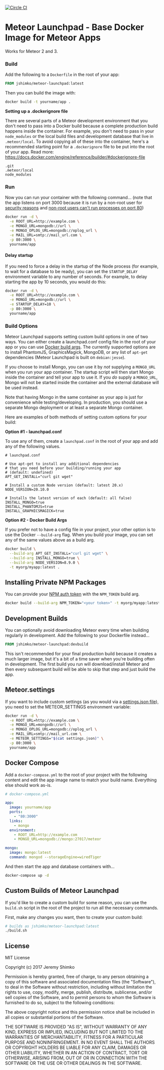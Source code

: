 [![Circle CI](https://circleci.com/gh/jshimko/meteor-launchpad/tree/master.svg?style=svg)](https://circleci.com/gh/jshimko/meteor-launchpad/tree/master)
# Meteor Launchpad - Base Docker Image for Meteor Apps

Works for Meteor 2 and 3.

### Build

Add the following to a `Dockerfile` in the root of your app:

```Dockerfile
FROM jshimko/meteor-launchpad:latest
```

Then you can build the image with:

```sh
docker build -t yourname/app .
```

**Setting up a .dockerignore file**

There are several parts of a Meteor development environment that you don't need to pass into a Docker build because a complete production build happens inside the container.  For example, you don't need to pass in your `node_modules` or the local build files and development database that live in `.meteor/local`.  To avoid copying all of these into the container, here's a recommended starting point for a `.dockerignore` file to be put into the root of your app.  Read more: https://docs.docker.com/engine/reference/builder/#dockerignore-file

```
.git
.meteor/local
node_modules
```

### Run

Now you can run your container with the following command...
(note that the app listens on port 3000 because it is run by a non-root user for [security reasons](https://github.com/nodejs/docker-node/issues/1) and [non-root users can't run processes on port 80](http://stackoverflow.com/questions/16573668/best-practices-when-running-node-js-with-port-80-ubuntu-linode))

```sh
docker run -d \
  -e ROOT_URL=http://example.com \
  -e MONGO_URL=mongodb://url \
  -e MONGO_OPLOG_URL=mongodb://oplog_url \
  -e MAIL_URL=smtp://mail_url.com \
  -p 80:3000 \
  yourname/app
```

#### Delay startup

If you need to force a delay in the startup of the Node process (for example, to wait for a database to be ready), you can set the `STARTUP_DELAY` environment variable to any number of seconds.  For example, to delay starting the app by 10 seconds, you would do this:

```sh
docker run -d \
  -e ROOT_URL=http://example.com \
  -e MONGO_URL=mongodb://url \
  -e STARTUP_DELAY=10 \
  -p 80:3000 \
  yourname/app
```

### Build Options

Meteor Launchpad supports setting custom build options in one of two ways.  You can either create a launchpad.conf config file in the root of your app or you can use [Docker build args](https://docs.docker.com/engine/reference/builder/#arg).  The currently supported options are to install PhantomJS, GraphicsMagick, MongoDB, or any list of `apt-get` dependencies (Meteor Launchpad is built on `debian:jesse`).  

If you choose to install Mongo, you can use it by _not_ supplying a `MONGO_URL` when you run your app container.  The startup script will then start Mongo inside the container and tell your app to use it.  If you _do_ supply a `MONGO_URL`, Mongo will not be started inside the container and the external database will be used instead.

Note that having Mongo in the same container as your app is just for convenience while testing/developing.  In production, you should use a separate Mongo deployment or at least a separate Mongo container.

Here are examples of both methods of setting custom options for your build:

**Option #1 - launchpad.conf**

To use any of them, create a `launchpad.conf` in the root of your app and add any of the following values.

```dotenv
# launchpad.conf

# Use apt-get to install any additional dependencies
# that you need before your building/running your app
# (default: undefined)
APT_GET_INSTALL="curl git wget"

# Install a custom Node version (default: latest 20.x)
NODE_VERSION=20.10.0

# Installs the latest version of each (default: all false)
INSTALL_MONGO=true
INSTALL_PHANTOMJS=true
INSTALL_GRAPHICSMAGICK=true
```


**Option #2 - Docker Build Args**

If you prefer not to have a config file in your project, your other option is to use the Docker `--build-arg` flag.  When you build your image, you can set any of the same values above as a build arg.

```sh
docker build \
  --build-arg APT_GET_INSTALL="curl git wget" \
  --build-arg INSTALL_MONGO=true \
  --build-arg NODE_VERSION=8.9.0 \
  -t myorg/myapp:latest .
```

## Installing Private NPM Packages

You can provide your [NPM auth token](http://blog.npmjs.org/post/118393368555/deploying-with-npm-private-modules) with the `NPM_TOKEN` build arg.

```sh
docker build --build-arg NPM_TOKEN="<your token>" -t myorg/myapp:latest .
```

## Development Builds

You can optionally avoid downloading Meteor every time when building regularly in development.  Add the following to your Dockerfile instead...

```Dockerfile
FROM jshimko/meteor-launchpad:devbuild
```

This isn't recommended for your final production build because it creates a much larger image, but it's a bit of a time saver when you're building often in development.  The first build you run will download/install Meteor and then every subsequent build will be able to skip that step and just build the app.

## Meteor.settings

If you want to include custom settings (as you would via a [settings.json file](https://docs.meteor.com/api/core.html#Meteor-settings)), you need to set the METEOR_SETTINGS environment variable:

```sh
docker run -d \
  -e ROOT_URL=http://example.com \
  -e MONGO_URL=mongodb://url \
  -e MONGO_OPLOG_URL=mongodb://oplog_url \
  -e MAIL_URL=smtp://mail_url.com \
  -e METEOR_SETTINGS="$(cat settings.json)" \
  -p 80:3000 \
  yourname/app
```

## Docker Compose

Add a `docker-compose.yml` to the root of your project with the following content and edit the app image name to match your build name.  Everything else should work as-is.

```yaml
# docker-compose.yml

app:
  image: yourname/app
  ports:
    - "80:3000"
  links:
    - mongo
  environment:
    - ROOT_URL=http://example.com
    - MONGO_URL=mongodb://mongo:27017/meteor

mongo:
  image: mongo:latest
  command: mongod --storageEngine=wiredTiger
```

And then start the app and database containers with...

```sh
docker-compose up -d
```

## Custom Builds of Meteor Launchpad

If you'd like to create a custom build for some reason, you can use the `build.sh` script in the root of the project to run all the necessary commands.

First, make any changes you want, then to create your custom build:

```sh
# builds as jshimko/meteor-launchpad:latest
./build.sh
```

## License

MIT License

Copyright (c) 2017 Jeremy Shimko

Permission is hereby granted, free of charge, to any person obtaining a copy
of this software and associated documentation files (the "Software"), to deal
in the Software without restriction, including without limitation the rights
to use, copy, modify, merge, publish, distribute, sublicense, and/or sell
copies of the Software, and to permit persons to whom the Software is
furnished to do so, subject to the following conditions:

The above copyright notice and this permission notice shall be included in all
copies or substantial portions of the Software.

THE SOFTWARE IS PROVIDED "AS IS", WITHOUT WARRANTY OF ANY KIND, EXPRESS OR
IMPLIED, INCLUDING BUT NOT LIMITED TO THE WARRANTIES OF MERCHANTABILITY,
FITNESS FOR A PARTICULAR PURPOSE AND NONINFRINGEMENT. IN NO EVENT SHALL THE
AUTHORS OR COPYRIGHT HOLDERS BE LIABLE FOR ANY CLAIM, DAMAGES OR OTHER
LIABILITY, WHETHER IN AN ACTION OF CONTRACT, TORT OR OTHERWISE, ARISING FROM,
OUT OF OR IN CONNECTION WITH THE SOFTWARE OR THE USE OR OTHER DEALINGS IN THE
SOFTWARE.
